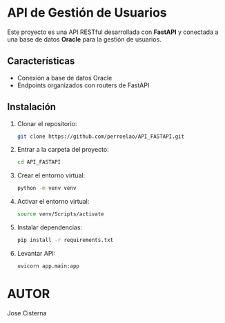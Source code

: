 # API de Gestión de Usuarios

Este proyecto es una API RESTful desarrollada con **FastAPI** y conectada a una base de datos **Oracle** para la gestión de usuarios.

## Características

- Conexión a base de datos Oracle
- Endpoints organizados con routers de FastAPI

## Instalación

1. Clonar el repositorio:
   ```bash
   git clone https://github.com/perroelao/API_FASTAPI.git
   
2. Entrar a la carpeta del proyecto:
   ```bash
   cd API_FASTAPI

3. Crear el entorno virtual:
   ```bash
   python -m venv venv

4. Activar el entorno virtual:
   ```bash
   source venv/Scripts/activate

5. Instalar dependencias:
   ```bash
   pip install -r requirements.txt

6. Levantar API:
   ```bash
   uvicorn app.main:app

# AUTOR
  
  Jose Cisterna